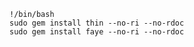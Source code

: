 <!-- usedin: [ _includes/_inlines/Tutorials/Rails/1950-09-26-implementing-faye] - post: -->

```
!/bin/bash
sudo gem install thin --no-ri --no-rdoc
sudo gem install faye --no-ri --no-rdoc
```

